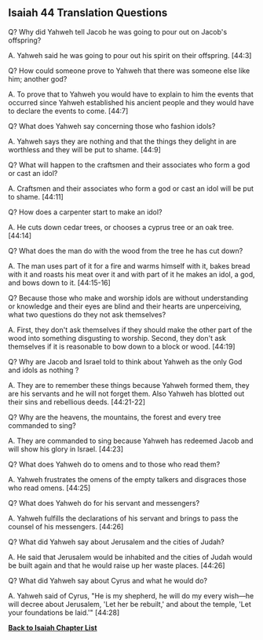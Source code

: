 ## Isaiah 44 Translation Questions ##

Q? Why did Yahweh tell Jacob he was going to pour out on Jacob's offspring?

A. Yahweh said he was going to pour out his spirit on their offspring. [44:3]

Q? How could someone prove to Yahweh that there was someone else like him; another god?

A. To prove that to Yahweh you would have to explain to him the events that occurred since Yahweh established his ancient people and they would have to declare the events to come. [44:7]

Q? What does Yahweh say concerning those who fashion idols?

A. Yahweh says they are nothing and that the things they delight in are worthless and they will be put to shame. [44:9]

Q? What will happen to the craftsmen and their associates who form a god or cast an idol?

A. Craftsmen and their associates who form a god or cast an idol will be put to shame. [44:11]

Q? How does a carpenter start to make an idol?

A. He cuts down cedar trees, or chooses a cyprus tree or an oak tree. [44:14]

Q? What does the man do with the wood from the tree he has cut down?

A. The man uses part of it for a fire and warms himself with it, bakes bread with it and roasts his meat over it and with part of it he makes an idol, a god, and bows down to it. [44:15-16]

Q? Because those who make and worship idols are without understanding or knowledge and their eyes are blind and their hearts are unperceiving, what two questions do they not ask themselves? 

A. First, they don't ask themselves if they should make the other part of the wood into something disgusting to worship. Second, they don't ask themselves if it is reasonable to bow down to a block or wood. [44:19]

Q? Why are Jacob and Israel told to think about Yahweh as the only God and idols as nothing ?

A. They are to remember these things because Yahweh formed them, they are his servants and he will not forget them. Also Yahweh has blotted out their sins and rebellious deeds. [44:21-22]

Q? Why are the heavens, the mountains, the forest and every tree commanded to sing?

A. They are commanded to sing because Yahweh has redeemed Jacob and will show his glory in Israel. [44:23]

Q? What does Yahweh do to omens and to those who read them?

A. Yahweh frustrates the omens of the empty talkers and disgraces those who read omens. [44:25]

Q? What does Yahweh do for his servant and messengers?

A. Yahweh fulfills the declarations of his servant and brings to pass the counsel of his messengers. [44:26]

Q? What did Yahweh say about Jerusalem and the cities of Judah?

A. He said that Jerusalem would be inhabited and the cities of Judah would be built again and that he would raise up her waste places. [44:26]

Q? What did Yahweh say about Cyrus and what he would do?

A. Yahweh said of Cyrus, "He is my shepherd, he will do my every wish—he will decree about Jerusalem, 'Let her be rebuilt,' and about the temple, 'Let your foundations be laid.'" [44:28]

__[Back to Isaiah Chapter List](./)__

